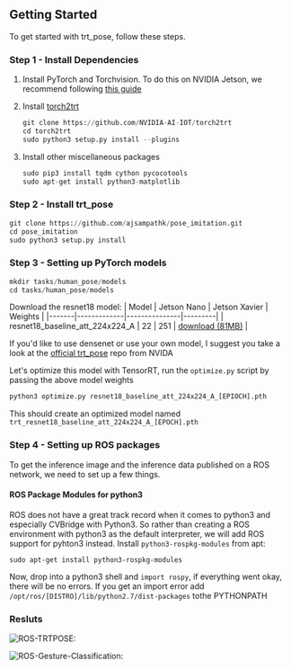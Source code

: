 ## Getting Started

To get started with trt_pose, follow these steps.

### Step 1 - Install Dependencies

1. Install PyTorch and Torchvision.  To do this on NVIDIA Jetson, we recommend following [this guide](https://forums.developer.nvidia.com/t/pytorch-for-jetson-version-1-6-0-now-available)

2. Install [torch2trt](https://github.com/NVIDIA-AI-IOT/torch2trt)

    ```python
    git clone https://github.com/NVIDIA-AI-IOT/torch2trt
    cd torch2trt
    sudo python3 setup.py install --plugins
    ```

3. Install other miscellaneous packages

    ```python
    sudo pip3 install tqdm cython pycocotools
    sudo apt-get install python3-matplotlib
    ```
### Step 2 - Install trt_pose

```python
git clone https://github.com/ajsampathk/pose_imitation.git
cd pose_imitation
sudo python3 setup.py install
```
### Step 3 - Setting up PyTorch models

```python
mkdir tasks/human_pose/models
cd tasks/human_pose/models
```
Download the resnet18 model:
| Model | Jetson Nano | Jetson Xavier | Weights |
|-------|-------------|---------------|---------|
| resnet18_baseline_att_224x224_A | 22 | 251 | [download (81MB)](https://drive.google.com/open?id=1XYDdCUdiF2xxx4rznmLb62SdOUZuoNbd) |

If you'd like to use densenet or use your own model, I suggest you take a look at the [official trt_pose](https://github.com/NVIDIA-AI-IOT/trt_pose) repo from NVIDA

Let's optimize this model with TensorRT, run the ```optimize.py``` script by passing the above model weights

```python
python3 optimize.py resnet18_baseline_att_224x224_A_[EPIOCH].pth
```
This should create an optimized model named ```trt_resnet18_baseline_att_224x224_A_[EPOCH].pth``` 

### Step 4 - Setting up ROS packages

To get the inference image and the inference data published on a ROS network, we need to set up a few things.

#### ROS Package Modules for python3
ROS does not have a great track record when it comes to python3 and especially CVBridge with Python3. So rather than creating a ROS environment with python3 as the default interpreter, we will add ROS support for pyhton3 instead.
Install ```python3-rospkg-modules``` from apt:

```sudo apt-get install python3-rospkg-modules```

Now, drop into a python3 shell and ```import rospy```, if everything went okay, there will be no errors. If you get an import error add ```/opt/ros/[DISTRO]/lib/python2.7/dist-packages``` tothe PYTHONPATH





### Resluts

![](test_results.gif "ROS-TRTPOSE:")

![](gesture_results.gif "ROS-Gesture-Classification:")
